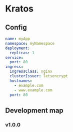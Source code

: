 # Kratos

## Config

```yaml
name: myApp
namespace: myNamespace
deployment:
  replicas: 1
service:
  port: 80
ingress:
  ingressClass: nginx
  clusterIssuer: letsencrypt
  hostnames:
    - example.com
    - www.example.com
  port: 80
```

## Development map

### v1.0.0
